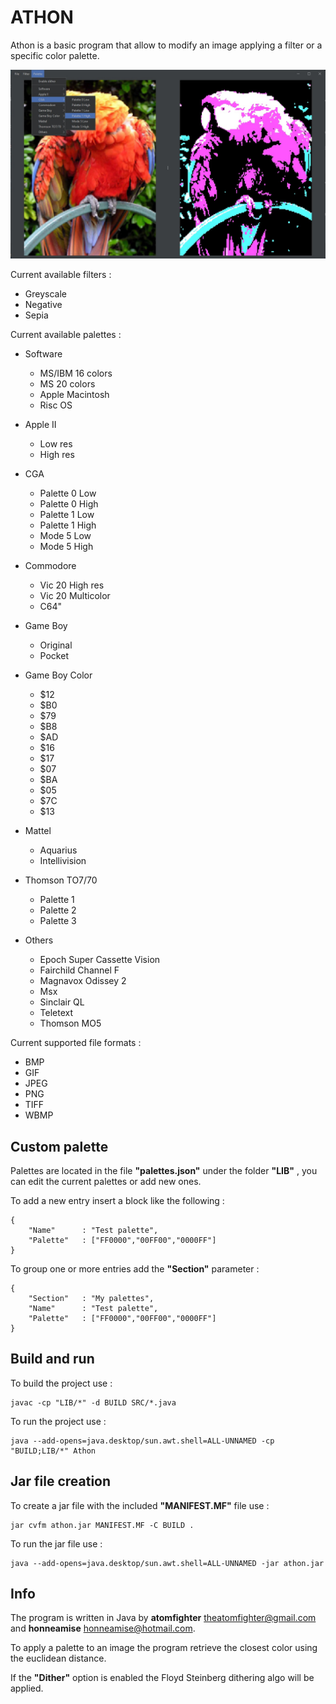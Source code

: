 # ATHON

Athon is a basic program that allow to modify an image applying a filter or a specific color palette.

![image](athon.jpg)

Current available filters :

- Greyscale
- Negative
- Sepia

Current available palettes :

 - Software
    - MS/IBM 16 colors
    - MS 20 colors
    - Apple Macintosh
    - Risc OS

- Apple II
    - Low res
    - High res

- CGA
    - Palette 0 Low
    - Palette 0 High
    - Palette 1 Low
    - Palette 1 High
    - Mode 5 Low
    - Mode 5 High
    
- Commodore
    - Vic 20 High res
    - Vic 20 Multicolor
    - C64"

- Game Boy
    - Original
    - Pocket
    
- Game Boy Color
    - $12
    - $B0
    - $79
    - $B8
    - $AD
    - $16
    - $17
    - $07
    - $BA
    - $05
    - $7C
    - $13
    
- Mattel
    - Aquarius
    - Intellivision
    
- Thomson TO7/70
    - Palette 1
    - Palette 2
    - Palette 3
    
- Others
    - Epoch Super Cassette Vision
    - Fairchild Channel F
    - Magnavox Odissey 2
    - Msx
    - Sinclair QL
    - Teletext
    - Thomson MO5
    
Current supported file formats :

- BMP
- GIF
- JPEG
- PNG
- TIFF
- WBMP

## Custom palette
Palettes are located in the file __"palettes.json"__ under the folder __"LIB"__ , you can edit the current palettes or add new ones.

To add a new entry insert a block like the following :
```
{
    "Name"      : "Test palette",
    "Palette"   : ["FF0000","00FF00","0000FF"]
}
```

To group one or more entries add the __"Section"__ parameter :
```
{
    "Section"   : "My palettes",
    "Name"      : "Test palette",
    "Palette"   : ["FF0000","00FF00","0000FF"]
}
```



## Build and run
To build the project use :
```
javac -cp "LIB/*" -d BUILD SRC/*.java
```
To run the project use :
```
java --add-opens=java.desktop/sun.awt.shell=ALL-UNNAMED -cp "BUILD;LIB/*" Athon
```

## Jar file creation
To create a jar file with the included __"MANIFEST.MF"__ file use :
```
jar cvfm athon.jar MANIFEST.MF -C BUILD . 
```
To run the jar file use :
```
java --add-opens=java.desktop/sun.awt.shell=ALL-UNNAMED -jar athon.jar
```

## Info
The program is written in Java by __atomfighter__ <theatomfighter@gmail.com> and __honneamise__ <honneamise@hotmail.com>.

To apply a palette to an image the program retrieve the closest color using the euclidean distance.

If the __"Dither"__ option is enabled the Floyd Steinberg dithering algo will be applied.


